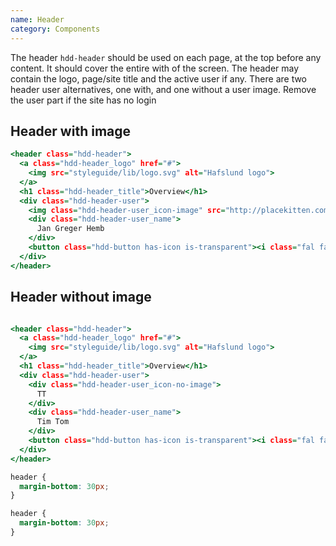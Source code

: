 ```yaml
---
name: Header
category: Components
---
```


The header `hdd-header` should be used on each page, at the top before any content. It should cover the entire with of the screen. The header may contain the logo, page/site title and the active user if any. There are two header user alternatives, one with, and one without a user image. Remove the user part if the site has no login

## Header with image

```header.html
<header class="hdd-header">
  <a class="hdd-header_logo" href="#">
    <img src="styleguide/lib/logo.svg" alt="Hafslund logo">
  </a>
  <h1 class="hdd-header_title">Overview</h1>
  <div class="hdd-header-user">
    <img class="hdd-header-user_icon-image" src="http://placekitten.com/150/150"/>
    <div class="hdd-header-user_name">
      Jan Greger Hemb
    </div>
    <button class="hdd-button has-icon is-transparent"><i class="fal fa-sign-out"></i>Sign out</button>
  </div>
</header>
```

## Header without image

```header-no-img.html

<header class="hdd-header">
  <a class="hdd-header_logo" href="#">
    <img src="styleguide/lib/logo.svg" alt="Hafslund logo">
  </a>
  <h1 class="hdd-header_title">Overview</h1>
  <div class="hdd-header-user">
    <div class="hdd-header-user_icon-no-image">
      TT
    </div>
    <div class="hdd-header-user_name">
      Tim Tom
    </div>
    <button class="hdd-button has-icon is-transparent"><i class="fal fa-sign-out"></i>Sign out</button>
  </div>
</header>
```



```header.css hidden
header {
  margin-bottom: 30px;
}
```
```header-no-img.css hidden
header {
  margin-bottom: 30px;
}
```
